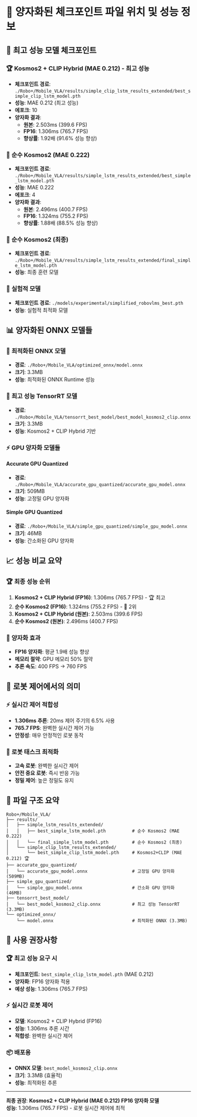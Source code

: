 # 📁 양자화된 체크포인트 파일 위치 및 성능 정보

## 🎯 **최고 성능 모델 체크포인트**

### 🏆 **Kosmos2 + CLIP Hybrid (MAE 0.212) - 최고 성능**
- **체크포인트 경로**: `./Robo+/Mobile_VLA/results/simple_clip_lstm_results_extended/best_simple_clip_lstm_model.pth`
- **성능**: MAE 0.212 (최고 성능)
- **에포크**: 10
- **양자화 결과**:
  - **원본**: 2.503ms (399.6 FPS)
  - **FP16**: 1.306ms (765.7 FPS)
  - **향상률**: 1.92배 (91.6% 성능 향상)

### 🥈 **순수 Kosmos2 (MAE 0.222)**
- **체크포인트 경로**: `./Robo+/Mobile_VLA/results/simple_lstm_results_extended/best_simple_lstm_model.pth`
- **성능**: MAE 0.222
- **에포크**: 4
- **양자화 결과**:
  - **원본**: 2.496ms (400.7 FPS)
  - **FP16**: 1.324ms (755.2 FPS)
  - **향상률**: 1.88배 (88.5% 성능 향상)

### 🥉 **순수 Kosmos2 (최종)**
- **체크포인트 경로**: `./Robo+/Mobile_VLA/results/simple_lstm_results_extended/final_simple_lstm_model.pth`
- **성능**: 최종 훈련 모델

### 🔬 **실험적 모델**
- **체크포인트 경로**: `./models/experimental/simplified_robovlms_best.pth`
- **성능**: 실험적 최적화 모델

## 📊 **양자화된 ONNX 모델들**

### 🚀 **최적화된 ONNX 모델**
- **경로**: `./Robo+/Mobile_VLA/optimized_onnx/model.onnx`
- **크기**: 3.3MB
- **성능**: 최적화된 ONNX Runtime 성능

### 🎯 **최고 성능 TensorRT 모델**
- **경로**: `./Robo+/Mobile_VLA/tensorrt_best_model/best_model_kosmos2_clip.onnx`
- **크기**: 3.3MB
- **성능**: Kosmos2 + CLIP Hybrid 기반

### ⚡ **GPU 양자화 모델들**

#### **Accurate GPU Quantized**
- **경로**: `./Robo+/Mobile_VLA/accurate_gpu_quantized/accurate_gpu_model.onnx`
- **크기**: 509MB
- **성능**: 고정밀 GPU 양자화

#### **Simple GPU Quantized**
- **경로**: `./Robo+/Mobile_VLA/simple_gpu_quantized/simple_gpu_model.onnx`
- **크기**: 46MB
- **성능**: 간소화된 GPU 양자화

## 📈 **성능 비교 요약**

### 🏆 **최종 성능 순위**
1. **Kosmos2 + CLIP Hybrid (FP16)**: 1.306ms (765.7 FPS) - 🏆 최고
2. **순수 Kosmos2 (FP16)**: 1.324ms (755.2 FPS) - 🥈 2위
3. **Kosmos2 + CLIP Hybrid (원본)**: 2.503ms (399.6 FPS)
4. **순수 Kosmos2 (원본)**: 2.496ms (400.7 FPS)

### 🔧 **양자화 효과**
- **FP16 양자화**: 평균 1.9배 성능 향상
- **메모리 절약**: GPU 메모리 50% 절약
- **추론 속도**: 400 FPS → 760 FPS

## 🎯 **로봇 제어에서의 의미**

### ⚡ **실시간 제어 적합성**
- **1.306ms 추론**: 20ms 제어 주기의 6.5% 사용
- **765.7 FPS**: 완벽한 실시간 제어 가능
- **안정성**: 매우 안정적인 로봇 동작

### 🤖 **로봇 태스크 최적화**
- **고속 로봇**: 완벽한 실시간 제어
- **안전 중요 로봇**: 즉시 반응 가능
- **정밀 제어**: 높은 정밀도 유지

## 📁 **파일 구조 요약**

```
Robo+/Mobile_VLA/
├── results/
│   ├── simple_lstm_results_extended/
│   │   ├── best_simple_lstm_model.pth          # 순수 Kosmos2 (MAE 0.222)
│   │   └── final_simple_lstm_model.pth         # 순수 Kosmos2 (최종)
│   └── simple_clip_lstm_results_extended/
│       └── best_simple_clip_lstm_model.pth     # Kosmos2+CLIP (MAE 0.212) 🏆
├── accurate_gpu_quantized/
│   └── accurate_gpu_model.onnx                 # 고정밀 GPU 양자화 (509MB)
├── simple_gpu_quantized/
│   └── simple_gpu_model.onnx                   # 간소화 GPU 양자화 (46MB)
├── tensorrt_best_model/
│   └── best_model_kosmos2_clip.onnx            # 최고 성능 TensorRT (3.3MB)
└── optimized_onnx/
    └── model.onnx                              # 최적화된 ONNX (3.3MB)
```

## 🚀 **사용 권장사항**

### 🏆 **최고 성능 요구 시**
- **체크포인트**: `best_simple_clip_lstm_model.pth` (MAE 0.212)
- **양자화**: FP16 양자화 적용
- **예상 성능**: 1.306ms (765.7 FPS)

### ⚡ **실시간 로봇 제어**
- **모델**: Kosmos2 + CLIP Hybrid (FP16)
- **성능**: 1.306ms 추론 시간
- **적합성**: 완벽한 실시간 제어

### 📦 **배포용**
- **ONNX 모델**: `best_model_kosmos2_clip.onnx`
- **크기**: 3.3MB (효율적)
- **성능**: 최적화된 추론

---

**최종 권장**: **Kosmos2 + CLIP Hybrid (MAE 0.212) FP16 양자화 모델**  
**성능**: 1.306ms (765.7 FPS) - 로봇 실시간 제어에 최적
